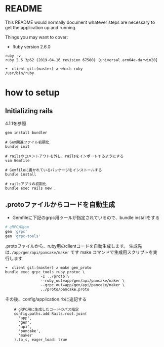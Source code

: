 # README

This README would normally document whatever steps are necessary to get the
application up and running.

Things you may want to cover:

* Ruby version 2.6.0
```
ruby -v
ruby 2.6.3p62 (2019-04-16 revision 67580) [universal.arm64e-darwin20]

➜  client git:(master) ✗ which ruby
/usr/bin/ruby

```

# how to setup
## Initializing rails
4.1.1を参照
```
gem install bundler

# Gem関連ファイル初期化
bundle init

# railsのコメントアウトを外し、railsをインポートするようにする
vim Gemfile

# Gemfileに書かれているパッケージをインストールする
bundle install

# railsアプリの初期化
bundle exec rails new .
```

## .protoファイルからコードを自動生成
- Gemfileに下記のgrpc用ツールが指定されているので、bundle installをする
```bash
# gRPC用gem
gem 'grpc'
gem 'grpc-tools'
```

.protoファイルから、ruby用のclientコードを自動生成します。
生成先は`./app/gen/api/pancake/maker` です
make コマンドで生成用スクリプトを実行します

```
➜  client git:(master) ✗ make gen_proto
bundle exec grpc_tools_ruby_protoc \
                -I ../proto \
                --ruby_out=app/gen/api/pancake/maker \
                --grpc_out=app/gen/api/pancake/maker \
                ../proto/pancake.proto
```

その後、config/application.rbに追記する
```
    # gRPC用に生成したコードのパス指定
    config.paths.add Rails.root.join(
      'app',
      'gen',
      'api',
      'pancake',
      'maker'
    ).to_s, eager_load: true
```
